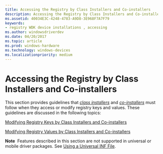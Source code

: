 ```yaml
---
title: Accessing the Registry by Class Installers and Co-installers
description: Accessing the Registry by Class Installers and Co-installers
ms.assetid: 40034E3C-4248-4783-A9D8-3E968F7A7F79
keywords:
- registry WDK device installations , accessing
ms.author: windowsdriverdev
ms.date: 04/20/2017
ms.topic: article
ms.prod: windows-hardware
ms.technology: windows-devices
ms.localizationpriority: medium
---
```


# Accessing the Registry by Class Installers and Co-installers


This section provides guidelines that [*class installers*](https://msdn.microsoft.com/library/windows/hardware/ff556274#wdkgloss-class-installer) and [*co-installers*](https://msdn.microsoft.com/library/windows/hardware/ff556274#wdkgloss-co-installer) must follow when they access or modify registry keys and values. These guidelines are discussed in the following topics:

[Modifying Registry Keys by Class Installers and Co-installers](modifying-registry-keys-by-class-installers-and-co-installers.md)

[Modifying Registry Values by Class Installers and Co-installers](modifying-registry-values-by-class-installers-and-co-installers.md)

**Note**  Features described in this section are not supported in universal or mobile driver packages. See [Using a Universal INF File](using-a-universal-inf-file.md).

 

 

 





